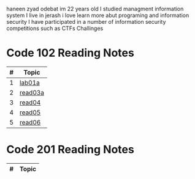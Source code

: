 haneen zyad odebat im 22 years old I studied managment information system 
I live in jerash 
i love learn more abut programing and information security 
I have participated in a number of information security competitions such as CTFs Challinges



# Code 102 Reading Notes

\# |Topic
---|---
1  |[lab01a](lab01a.md)
2  |[read03a](read03a.md)
3  |[read04](read04.md)
4  |[read05](read05.md)
5  |[read06](read06.md)


# Code 201 Reading Notes

\# |Topic
---|---